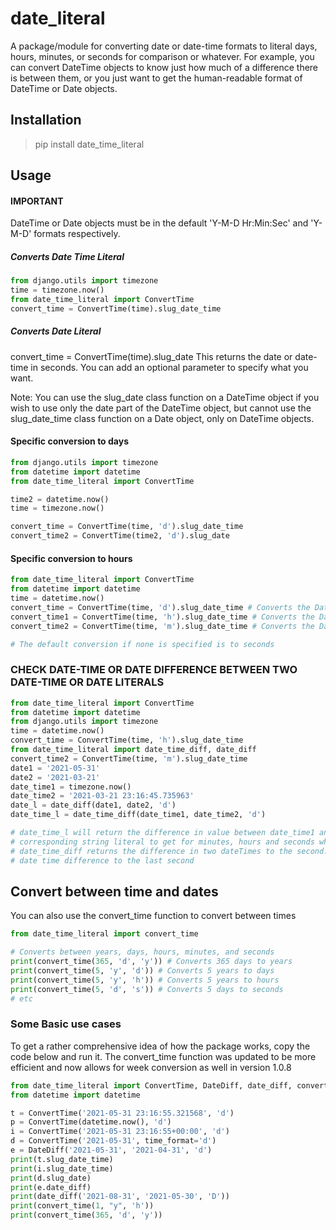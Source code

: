 # date_literal
A package/module for converting date or date-time formats to literal days, hours, minutes, or seconds for comparison or whatever. 
For example, you can convert DateTime objects to know just how much of a difference there is between them, or you just want 
to get the human-readable format of DateTime or Date objects.

## Installation
> pip install date_time_literal

## Usage
#### IMPORTANT
DateTime or Date objects must be in the default 'Y-M-D Hr:Min:Sec' and 'Y-M-D' formats respectively.

##### Converts Date Time Literal
```python
from django.utils import timezone
time = timezone.now()
from date_time_literal import ConvertTime
convert_time = ConvertTime(time).slug_date_time
```
##### Converts Date Literal
convert_time = ConvertTime(time).slug_date
This returns the date or date-time in seconds. You can add an optional parameter to specify what you want.

Note: You can use the slug_date class function on a DateTime object if you wish to use only the date part of the DateTime object, 
but cannot use the slug_date_time class function on a Date object, only on DateTime objects.

#### Specific conversion to days

```python
from django.utils import timezone
from datetime import datetime
from date_time_literal import ConvertTime

time2 = datetime.now()
time = timezone.now()

convert_time = ConvertTime(time, 'd').slug_date_time
convert_time2 = ConvertTime(time2, 'd').slug_date
```

#### Specific conversion to hours

```python
from date_time_literal import ConvertTime
from datetime import datetime
time = datetime.now()
convert_time = ConvertTime(time, 'd').slug_date_time # Converts the DateTime object to days
convert_time1 = ConvertTime(time, 'h').slug_date_time # Converts the DateTime object to hours
convert_time2 = ConvertTime(time, 'm').slug_date_time # Converts the DateTime object to minutes

# The default conversion if none is specified is to seconds
```

### CHECK DATE-TIME OR DATE DIFFERENCE BETWEEN TWO DATE-TIME OR DATE LITERALS

```python
from date_time_literal import ConvertTime
from datetime import datetime
from django.utils import timezone
time = datetime.now()
convert_time = ConvertTime(time, 'h').slug_date_time
from date_time_literal import date_time_diff, date_diff
convert_time2 = ConvertTime(time, 'm').slug_date_time
date1 = '2021-05-31'
date2 = '2021-03-21'
date_time1 = timezone.now()
date_time2 = '2021-03-21 23:16:45.735963'
date_l = date_diff(date1, date2, 'd')
date_time_l = date_time_diff(date_time1, date_time2, 'd')

# date_time_l will return the difference in value between date_time1 and date_time2 in days. You can use the 
# corresponding string literal to get for minutes, hours and seconds which is the default value.
# date_time_diff returns the difference in two dateTimes to the second. This should be used when you need to get 
# date time difference to the last second

```

## Convert between time and dates
You can also use the convert_time function to convert between times

```python
from date_time_literal import convert_time

# Converts between years, days, hours, minutes, and seconds
print(convert_time(365, 'd', 'y')) # Converts 365 days to years
print(convert_time(5, 'y', 'd')) # Converts 5 years to days
print(convert_time(5, 'y', 'h')) # Converts 5 years to hours
print(convert_time(5, 'd', 's')) # Converts 5 days to seconds
# etc
```

### Some Basic use cases
To get a rather comprehensive idea of how the package works, copy the code below and run it. The convert_time function
was updated to be more efficient and now allows for week conversion as well in version 1.0.8

```python
from date_time_literal import ConvertTime, DateDiff, date_diff, convert_time
from datetime import datetime

t = ConvertTime('2021-05-31 23:16:55.321568', 'd')
p = ConvertTime(datetime.now(), 'd')
i = ConvertTime('2021-05-31 23:16:55+00:00', 'd')
d = ConvertTime('2021-05-31', time_format='d')
e = DateDiff('2021-05-31', '2021-04-31', 'd')
print(t.slug_date_time)
print(i.slug_date_time)
print(d.slug_date)
print(e.date_diff)
print(date_diff('2021-08-31', '2021-05-30', 'D'))
print(convert_time(1, "y", 'h'))
print(convert_time(365, 'd', 'y'))

```
